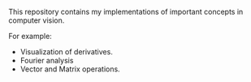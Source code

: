 This repository contains my implementations of important concepts in computer vision. <br>

For example:
*   Visualization of derivatives.
*   Fourier analysis
*   Vector and Matrix operations.